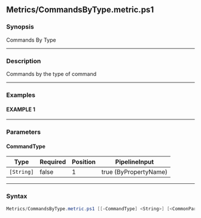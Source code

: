 Metrics/CommandsByType.metric.ps1
---------------------------------




### Synopsis
Commands By Type



---


### Description

Commands by the type of command



---


### Examples
#### EXAMPLE 1



---


### Parameters
#### **CommandType**




|Type      |Required|Position|PipelineInput        |
|----------|--------|--------|---------------------|
|`[String]`|false   |1       |true (ByPropertyName)|





---


### Syntax
```PowerShell
Metrics/CommandsByType.metric.ps1 [[-CommandType] <String>] [<CommonParameters>]
```
